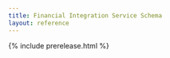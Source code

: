 ```yaml
---
title: Financial Integration Service Schema
layout: reference
---
```


{% include prerelease.html %}
